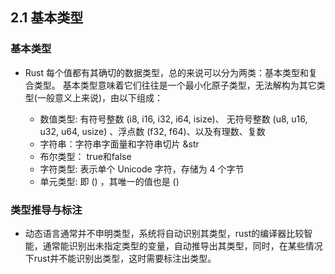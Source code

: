## 2.1 基本类型

### 基本类型
- Rust 每个值都有其确切的数据类型，总的来说可以分为两类：基本类型和复合类型。 基本类型意味着它们往往是一个最小化原子类型，无法解构为其它类型(一般意义上来说)，由以下组成：

  - 数值类型: 有符号整数 (i8, i16, i32, i64, isize)、 无符号整数 (u8, u16, u32, u64, usize) 、浮点数 (f32, f64)、以及有理数、复数
  - 字符串：字符串字面量和字符串切片 &str
  - 布尔类型： true和false
  - 字符类型: 表示单个 Unicode 字符，存储为 4 个字节
  - 单元类型: 即 () ，其唯一的值也是 ()

### 类型推导与标注

- 动态语言通常并不申明类型，系统将自动识别其类型，rust的编译器比较智能，通常能识别出未指定类型的变量，自动推导出其类型，同时，在某些情况下rust并不能识别出类型，这时需要标注出类型。
  

